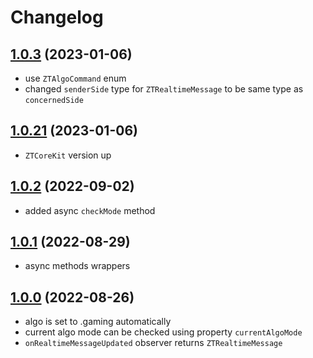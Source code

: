 # Changelog

## [1.0.3](https://github.com/zhortech/ztgamingkit-ios-sdk.git/-/tags/1.0.3) (2023-01-06)

- use `ZTAlgoCommand` enum
- changed `senderSide` type for `ZTRealtimeMessage` to be same type as `concernedSide` 

## [1.0.21](https://github.com/zhortech/ztgamingkit-ios-sdk.git/-/tags/1.0.21) (2023-01-06)

- `ZTCoreKit` version up

## [1.0.2](https://github.com/zhortech/ztgamingkit-ios-sdk.git/-/tags/1.0.2) (2022-09-02)

- added async `checkMode` method

## [1.0.1](https://github.com/zhortech/ztgamingkit-ios-sdk.git/-/tags/1.0.1) (2022-08-29)

- async methods wrappers

## [1.0.0](https://github.com/zhortech/ztgamingkit-ios-sdk.git/-/tags/1.0.0) (2022-08-26)

- algo is set to .gaming automatically
- current algo mode can be checked using property `currentAlgoMode`
- `onRealtimeMessageUpdated` observer returns `ZTRealtimeMessage`
